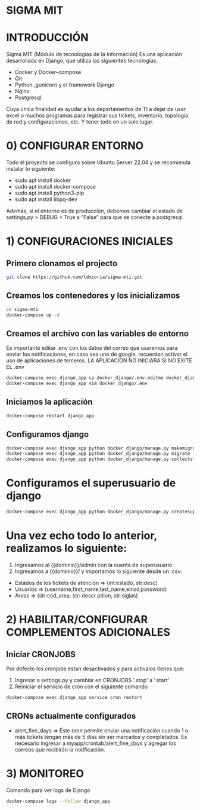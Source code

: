 # SIGMA MIT

# INTRODUCCIÓN
Sigma MIT (Módulo de tecnologías de la información)
Es una aplicación desarrollada en Django, que utiliza las siguientes tecnologías:
* Docker y Docker-compose
* Git
* Python ,gunicorn y el framework Django
* Nginx
* Postgresql

Cuya única finalidad es ayudar a los departamentos de TI a dejar de usar excel o muchos programas para registrar sus tickets, inventario, topología de red y configuraciones, etc. Y tener todo en un solo lugar.

# 0) CONFIGURAR ENTORNO
Todo el proyecto se configuro sobre Ubuntu Server 22.04 y se recomienda instalar lo siguiente:
* sudo apt install docker
* sudo apt install docker-compose
* sudo apt install python3-pip
* sudo apt install libpq-dev

Además, si el entorno es de producción, debemos cambiar el estado de settings.py > DEBUG = True a "False" para que se conecte a postgresql.

# 1) CONFIGURACIONES INICIALES

## Primero clonamos el projecto
```bash
git clone https://github.com/ldxsoria/sigma-mti.git
```

## Creamos los contenedores y los inicializamos
```bash
cd sigma-mti
docker-compose up -d
```
## Creamos el archivo con las variables de entorno
Es importante editar .env con los datos del correo que usaremos para enviar los notificaciones, en caso sea uno de google, recuerden activar el uso de aplicaciones de terceros.
LA APLICACION NO INICIARA SI NO EXITE EL .env
```bash
docker-compose exec django_app cp docker_django/.env.editme docker_django/.env
docker-compose exec django_app vim docker_django/.env
```

## Iniciamos la aplicación
```bash
docker-compose restart django_app
```

## Configuramos django
```bash
docker-compose exec django_app python docker_django/manage.py makemigrations
docker-compose exec django_app python docker_django/manage.py migrate
docker-compose exec django_app python docker_django/manage.py collectstatic
```
# Configuramos el superusuario de django
```bash
docker-compose exec django_app python docker_django/manage.py createsuperuser
```

# Una vez echo todo lo anterior, realizamos lo siguiente:
1) Ingresamos al {{dominio}}/admin con la cuenta de superusuario
2) Ingresamos a {{dominio}}/ y importamos lo siguiente desde un .csv:
* Estados de los tickets de atención => (int:estado, str:desc)
* Usuarios => (username,first_name,last_name,email,password)
* Areas =>  (str:cod_area, str: descr   pition, str:siglas)

# 2) HABILITAR/CONFIGURAR COMPLEMENTOS ADICIONALES
## Iniciar CRONJOBS
Por defecto los cronjobs estan desactivados y para activalos tienes que:
1) Ingresar a settings.py y cambiar en CRONJOBS '.stop' a '.start'
2) Reiniciar el servicio de cron con el siguiente comando
```bash
docker-compose exec django_app service cron restart
```

## CRONs actualmente configurados
* alert_five_days => Éste cron permite enviar una notificación cuando 1 o más tickets tengan más de 5 días sin ser marcados y completados.
Es necesario ingresar a myapp/crontab/alert_five_days y agregar los correos que recibirán la notificación.

# 3) MONITOREO
Comando para ver logs de Django

```bash
docker-compose logs --follow django_app
```